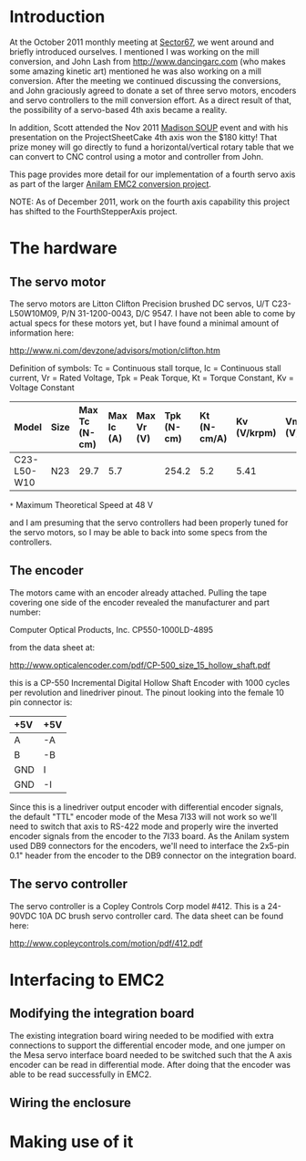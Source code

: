 

# Introduction #
At the October 2011 monthly meeting at [Sector67](http://sector67.org), we went around and briefly introduced ourselves.  I mentioned I was working on the mill conversion, and John Lash from http://www.dancingarc.com (who makes some amazing kinetic art)
mentioned he was also working on a mill conversion.  After the meeting we continued discussing the conversions, and John graciously agreed to donate a set of three servo motors, encoders and servo controllers to the mill conversion effort.  As a direct result of that, the possibility of a servo-based 4th axis became a reality.

In addition, Scott attended the Nov 2011 [Madison SOUP](http://sundaysoup.org/madison-soup) event and with his presentation on the ProjectSheetCake 4th axis won the $180 kitty!  That prize money will go directly to fund a horizontal/vertical rotary table that we can convert to CNC control using a motor and controller from John.

This page provides more detail for our implementation of a fourth servo axis as part of the larger [Anilam EMC2 conversion project](ProjectSheetCake.md).

NOTE:  As of December 2011, work on the fourth axis capability this project has shifted to the FourthStepperAxis project.

# The hardware #
## The servo motor ##
The servo motors are Litton Clifton Precision brushed DC servos, U/T C23-L50W10M09, P/N 31-1200-0043, D/C 9547.  I have not been able to come by actual specs for these motors yet, but I have found a minimal amount of information here:

http://www.ni.com/devzone/advisors/motion/clifton.htm

Definition of symbols:
Tc	 = 	Continuous stall torque,
Ic	 = 	Continuous stall current,
Vr	 = 	Rated Voltage,
Tpk	 = 	Peak Torque,
Kt	 = 	Torque Constant,
Kv	 = 	Voltage Constant

|Model|Size|Max Tc (N-cm)|Max Ic (A)|Max Vr (V)|Tpk (N-cm)|Kt (N-cm/A)|Kv (V/krpm)|Vmax (V)|Max rpm (rpm)`*`|
|:----|:---|:------------|:---------|:---------|:---------|:----------|:----------|:-------|:---------------|
|C23-L50-W10|N23|29.7|5.7|  |254.2|5.2|5.41|  |5,549.1|

`*` Maximum Theoretical Speed at 48 V

and I am presuming that the servo controllers had been properly tuned for the servo motors, so I may be able to back into some specs from the controllers.

## The encoder ##
The motors came with an encoder already attached.  Pulling the tape covering one side of the encoder revealed the manufacturer and part number:

Computer Optical Products, Inc.
CP550-1000LD-4895

from the data sheet at:

http://www.opticalencoder.com/pdf/CP-500_size_15_hollow_shaft.pdf

this is a CP-550 Incremental Digital Hollow Shaft Encoder with 1000 cycles per revolution and linedriver pinout.  The pinout looking into the female 10 pin connector is:

|+5V|+5V|
|:--|:--|
|A |-A|
|B |-B| Notch |
|GND|I |
|GND|-I|

Since this is a linedriver output encoder with differential encoder signals, the default "TTL" encoder mode of the Mesa 7I33 will not work so we'll need to switch that axis to RS-422 mode and properly wire the inverted encoder signals from the encoder to the 7I33 board.  As the Anilam system used DB9 connectors for the encoders, we'll need to interface the 2x5-pin 0.1" header from the encoder to the DB9 connector on the integration board.


## The servo controller ##

The servo controller is a Copley Controls Corp model #412.  This is a 24-90VDC 10A DC brush servo controller card.  The data sheet can be found here:

http://www.copleycontrols.com/motion/pdf/412.pdf



# Interfacing to EMC2 #

## Modifying the integration board ##
The existing integration board wiring needed to be modified with extra connections to support the differential encoder mode, and one jumper on the Mesa servo interface board needed to be switched such that the A axis encoder can be read in differential mode.  After doing that the encoder was able to be read successfully in EMC2.

## Wiring the enclosure ##
# Making use of it #